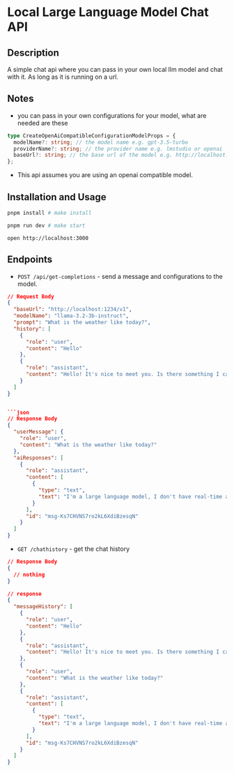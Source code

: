 # Local Large Language Model Chat API

## Description

A simple chat api where you can pass in your own local llm model and chat with it. As long as it is running on a url.

## Notes

- you can pass in your own configurations for your model, what are needed are these

```ts
type CreateOpenAiCompatibleConfigurationModelProps = {
  modelName?: string; // the model name e.g. gpt-3.5-turbo
  providerName?: string; // the provider name e.g. lmstudio or openai
  baseUrl?: string; // the base url of the model e.g. http://localhost:1234/v1
};
```

- This api assumes you are using an openai compatible model.

## Installation and Usage

```bash
pnpm install # make install
```

```bash
pnpm run dev # make start
```

```
open http://localhost:3000
```

## Endpoints

- `POST /api/get-completions` - send a message and configurations to the model.

````json
// Request Body
{
  "baseUrl": "http://localhost:1234/v1",
  "modelName": "llama-3.2-3b-instruct",
  "prompt": "What is the weather like today?",
  "history": [
    {
      "role": "user",
      "content": "Hello"
    },
    {
      "role": "assistant",
      "content": "Hello! It's nice to meet you. Is there something I can help you with or would you like to chat?"
    }
  ]
}


```json
// Response Body
{
  "userMessage": {
    "role": "user",
    "content": "What is the weather like today?"
  },
  "aiResponses": [
    {
      "role": "assistant",
      "content": [
        {
          "type": "text",
          "text": "I'm a large language model, I don't have real-time access to current weather conditions. However, I can suggest some ways for you to find out the weather in your area.\n\nYou can:\n\n1. Check online weather websites such as AccuWeather, Weather.com, or the National Weather Service (NWS) for current weather conditions and forecasts.\n2. Use a mobile app such as Dark Sky, Weather Underground, or The Weather Channel to get current weather conditions and forecasts.\n3. Tune into local news or weather reports on TV or radio to get the latest weather updates.\n\nIf you'd like, I can also provide general information about weather patterns or help you with a specific weather-related question."
        }
      ],
      "id": "msg-Ks7CHVNS7ro2kL6XdiBzesqN"
    }
  ]
}
````

- `GET /chathistory` - get the chat history

```json
// Response Body
{
  // nothing
}
```

```json
// response
{
  "messageHistory": [
    {
      "role": "user",
      "content": "Hello"
    },
    {
      "role": "assistant",
      "content": "Hello! It's nice to meet you. Is there something I can help you with or would you like to chat?"
    },
    {
      "role": "user",
      "content": "What is the weather like today?"
    },
    {
      "role": "assistant",
      "content": [
        {
          "type": "text",
          "text": "I'm a large language model, I don't have real-time access to current weather conditions. However, I can suggest some ways for you to find out the weather in your area.\n\nYou can:\n\n1. Check online weather websites such as AccuWeather, Weather.com, or the National Weather Service (NWS) for current weather conditions and forecasts.\n2. Use a mobile app such as Dark Sky, Weather Underground, or The Weather Channel to get current weather conditions and forecasts.\n3. Tune into local news or weather reports on TV or radio to get the latest weather updates.\n\nIf you'd like, I can also provide general information about weather patterns or help you with a specific weather-related question."
        }
      ],
      "id": "msg-Ks7CHVNS7ro2kL6XdiBzesqN"
    }
  ]
}
```

